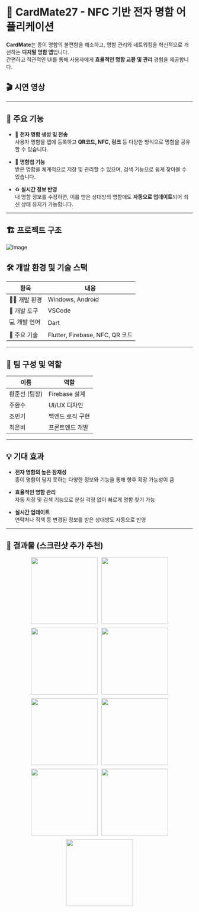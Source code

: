 # 📇 CardMate27 - NFC 기반 전자 명함 어플리케이션

**CardMate**는 종이 명함의 불편함을 해소하고, 명함 관리와 네트워킹을 혁신적으로 개선하는 **디지털 명함 앱**입니다.  
간편하고 직관적인 UI를 통해 사용자에게 **효율적인 명함 교환 및 관리** 경험을 제공합니다.
## 🎬 시연 영상

---

## 🔹 주요 기능

- 📲 **전자 명함 생성 및 전송**  
  사용자 명함을 앱에 등록하고 **QR코드, NFC, 링크** 등 다양한 방식으로 명함을 공유할 수 있습니다.

- 📂 **명함첩 기능**  
  받은 명함을 체계적으로 저장 및 관리할 수 있으며, 검색 기능으로 쉽게 찾아볼 수 있습니다.

- ♻️ **실시간 정보 반영**  
  내 명함 정보를 수정하면, 이를 받은 상대방의 명함에도 **자동으로 업데이트**되어 최신 상태 유지가 가능합니다.

---

## 🏗️ 프로젝트 구조
![Image](https://github.com/user-attachments/assets/67aae6f2-ec15-45c4-80e3-068ccf1c28b6)
## 🛠️ 개발 환경 및 기술 스택

| 항목 | 내용 |
|------|------|
| 👨‍💻 개발 환경 | Windows, Android |
| 🧰 개발 도구 | VSCode |
| 💻 개발 언어 | Dart |
| 🔧 주요 기술 | Flutter, Firebase, NFC, QR 코드 |

---

## 👥 팀 구성 및 역할

| 이름 | 역할 |
|------|------|
| 황준선 (팀장) | Firebase 설계 |
| 주환수 | UI/UX 디자인 |
| 조민기 | 백엔드 로직 구현 |
| 최은비 | 프론트엔드 개발 |

---

## 💡 기대 효과

- **전자 명함의 높은 잠재성**  
  종이 명함이 담지 못하는 다양한 정보와 기능을 통해 향후 확장 가능성이 큼

- **효율적인 명함 관리**  
  자동 저장 및 검색 기능으로 분실 걱정 없이 빠르게 명함 찾기 가능

- **실시간 업데이트**  
  연락처나 직책 등 변경된 정보를 받은 상대방도 자동으로 반영

---

## 📸 결과물 (스크린샷 추가 추천)
<div style="display: flex; flex-wrap: wrap; gap: 10px; justify-content: center;">
  <img src="https://github.com/user-attachments/assets/506da950-3225-46fc-9e9b-1482f158cd75" width="180">
  <img src="https://github.com/user-attachments/assets/51587c49-7d99-4af5-aa5c-7dec7f1c9e44" width="180">
  <img src="https://github.com/user-attachments/assets/e90214af-4c5a-4b75-9c5b-fef8feed03f3" width="180">
  <img src="https://github.com/user-attachments/assets/18cf4434-149f-4446-9c22-465280d73e3b" width="180">
  <img src="https://github.com/user-attachments/assets/48cfdaa8-351d-49b7-872c-3661826e8096" width="180">
  <img src="https://github.com/user-attachments/assets/21afd83c-252c-4613-9e7c-bde13ad61571" width="180">
  <img src="https://github.com/user-attachments/assets/9933f582-2713-41d4-abc3-829e7b6443eb" width="180">
  <img src="https://github.com/user-attachments/assets/4ee190ba-ac7d-454c-bf81-b7e7cc6408f0" width="180">
  <img src="https://github.com/user-attachments/assets/c5a5472a-bc03-473c-a1e5-e03f0f26c084" width="180">
</div>


